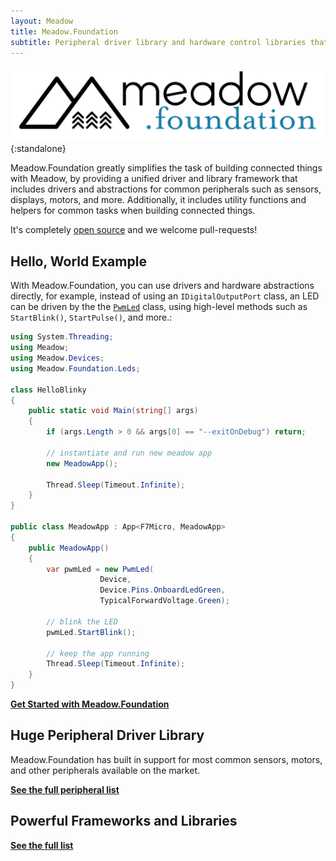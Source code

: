 ```yaml
---
layout: Meadow
title: Meadow.Foundation
subtitle: Peripheral driver library and hardware control libraries that make IoT development plug-and-play.
---
```


![Meadow.Foundation Logo](Meadow.Foundation_Logo.svg){:standalone}

Meadow.Foundation greatly simplifies the task of building connected things with Meadow, by providing a unified driver and library framework that includes drivers and abstractions for common peripherals such as sensors, displays, motors, and more. Additionally, it includes utility functions and helpers for common tasks when building connected things.

It's completely [open source](https://github.com/WildernessLabs/Meadow.Foundation) and we welcome pull-requests!

## Hello, World Example

With Meadow.Foundation, you can use drivers and hardware abstractions directly, for example, instead of using an `IDigitalOutputPort` class, an LED can be driven by the the [`PwmLed`](/docs/api/Meadow.Foundation/Meadow.Foundation.Leds.PwmLed.html) class, using high-level methods such as `StartBlink()`, `StartPulse()`, and more.:

```csharp
using System.Threading;
using Meadow;
using Meadow.Devices;
using Meadow.Foundation.Leds;

class HelloBlinky
{
    public static void Main(string[] args) 
    {
        if (args.Length > 0 && args[0] == "--exitOnDebug") return;

        // instantiate and run new meadow app
        new MeadowApp();

        Thread.Sleep(Timeout.Infinite);
    }
}

public class MeadowApp : App<F7Micro, MeadowApp>
{
    public MeadowApp()
    {
        var pwmLed = new PwmLed(
                    Device,
                    Device.Pins.OnboardLedGreen,
                    TypicalForwardVoltage.Green);

        // blink the LED
        pwmLed.StartBlink();

        // keep the app running
        Thread.Sleep(Timeout.Infinite);
    }
}
```

**[Get Started with Meadow.Foundation](/Meadow/Meadow.Foundation/Getting_Started)**

## Huge Peripheral Driver Library

Meadow.Foundation has built in support for most common sensors, motors, and other peripherals available on the market.

**[See the full peripheral list](/Meadow/Meadow.Foundation/Peripherals)**

## Powerful Frameworks and Libraries

**[See the full list](/Meadow/Meadow.Foundation/Libraries_and_Frameworks)**
